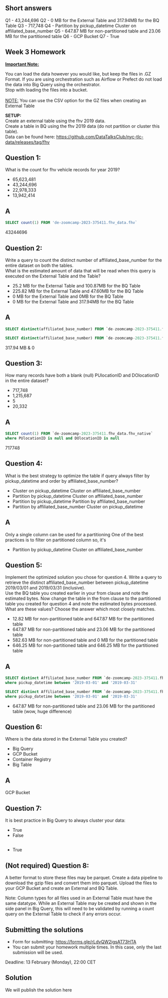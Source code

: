 ## Short answers
Q1 - 43,244,696
Q2 - 0 MB for the External Table and 317.94MB for the BQ Table
Q3 - 717,748
Q4 - Partition by pickup_datetime Cluster on affiliated_base_number
Q5 - 647.87 MB for non-partitioned table and 23.06 MB for the partitioned table
Q6 - GCP Bucket
Q7 - True


## Week 3 Homework
<b><u>Important Note:</b></u> <p>You can load the data however you would like, but keep the files in .GZ Format. 
If you are using orchestration such as Airflow or Prefect do not load the data into Big Query using the orchestrator.</br> 
Stop with loading the files into a bucket. </br></br>
<u>NOTE:</u> You can use the CSV option for the GZ files when creating an External Table</br>

<b>SETUP:</b></br>
Create an external table using the fhv 2019 data. </br>
Create a table in BQ using the fhv 2019 data (do not partition or cluster this table). </br>
Data can be found here: https://github.com/DataTalksClub/nyc-tlc-data/releases/tag/fhv </p>

## Question 1:
What is the count for fhv vehicle records for year 2019?
- 65,623,481
- 43,244,696
- 22,978,333
- 13,942,414

## A
```SQL
SELECT count(1) FROM 'de-zoomcamp-2023-375411.fhv_data.fhv` 
```
 43244696

## Question 2:
Write a query to count the distinct number of affiliated_base_number for the entire dataset on both the tables.</br> 
What is the estimated amount of data that will be read when this query is executed on the External Table and the Table?

- 25.2 MB for the External Table and 100.87MB for the BQ Table
- 225.82 MB for the External Table and 47.60MB for the BQ Table
- 0 MB for the External Table and 0MB for the BQ Table
- 0 MB for the External Table and 317.94MB for the BQ Table 

## A
```SQL
SELECT distinct(affiliated_base_number) FROM `de-zoomcamp-2023-375411.fhv_data.fhv_native`;

SELECT distinct(affiliated_base_number) FROM `de-zoomcamp-2023-375411.fhv_data.fhv`;
```
317.94 MB & 0

## Question 3:
How many records have both a blank (null) PUlocationID and DOlocationID in the entire dataset?
- 717,748
- 1,215,687
- 5
- 20,332

## A
```SQL
SELECT count(1) FROM `de-zoomcamp-2023-375411.fhv_data.fhv_native`
where PUlocationID is null and DOlocationID is null
```
717748

## Question 4:
What is the best strategy to optimize the table if query always filter by pickup_datetime and order by affiliated_base_number?
- Cluster on pickup_datetime Cluster on affiliated_base_number
- Partition by pickup_datetime Cluster on affiliated_base_number
- Partition by pickup_datetime Partition by affiliated_base_number
- Partition by affiliated_base_number Cluster on pickup_datetime

## A
Only a single column can be used for a partitioning
One of the best practices is to filter on partitioned column
so, it's 
- Partition by pickup_datetime Cluster on affiliated_base_number

## Question 5:
Implement the optimized solution you chose for question 4. Write a query to retrieve the distinct affiliated_base_number between pickup_datetime 2019/03/01 and 2019/03/31 (inclusive).</br> 
Use the BQ table you created earlier in your from clause and note the estimated bytes. Now change the table in the from clause to the partitioned table you created for question 4 and note the estimated bytes processed. What are these values? Choose the answer which most closely matches.
- 12.82 MB for non-partitioned table and 647.87 MB for the partitioned table
- 647.87 MB for non-partitioned table and 23.06 MB for the partitioned table
- 582.63 MB for non-partitioned table and 0 MB for the partitioned table
- 646.25 MB for non-partitioned table and 646.25 MB for the partitioned table

## A
```SQL
SELECT distinct Affiliated_base_number FROM `de-zoomcamp-2023-375411.fhv_data.fhv_part_clust`
where pickup_datetime between '2019-03-01' and '2019-03-31'

SELECT distinct Affiliated_base_number FROM `de-zoomcamp-2023-375411.fhv_data.fhv_native`
where pickup_datetime between '2019-03-01' and '2019-03-31'
```
- 647.87 MB for non-partitioned table and 23.06 MB for the partitioned table
(wow, huge difference)


## Question 6: 
Where is the data stored in the External Table you created?

- Big Query
- GCP Bucket
- Container Registry
- Big Table

## A
GCP Bucket

## Question 7:
It is best practice in Big Query to always cluster your data:
- True
- False

##
- True

## (Not required) Question 8:
A better format to store these files may be parquet. Create a data pipeline to download the gzip files and convert them into parquet. Upload the files to your GCP Bucket and create an External and BQ Table. 


Note: Column types for all files used in an External Table must have the same datatype. While an External Table may be created and shown in the side panel in Big Query, this will need to be validated by running a count query on the External Table to check if any errors occur. 
 
## Submitting the solutions

* Form for submitting: https://forms.gle/rLdvQW2igsAT73HTA
* You can submit your homework multiple times. In this case, only the last submission will be used. 

Deadline: 13 February (Monday), 22:00 CET


## Solution

We will publish the solution here
